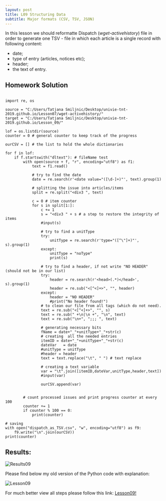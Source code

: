 ```yaml
---
layout: post
title: L09 Structuring Data
subtitle: Major formats (CSV, TSV, JSON)
---
```


In this lesson we should reformatte Dispatch (*wget-activehistory*) file in order
to generate one TSV - file in which each article is a single record with following content:
* date;
* type of entry (articles, notices etc);
* header;
* the text of entry.

 ## Homework Solution
 
```

import re, os

source = "C:/Users/Tatjana Smiljnic/Desktop/univie-tnt-2019.github.io/Lesson07/wget-activehistory/"
target = "C:/Users/Tatjana Smiljnic/Desktop/univie-tnt-2019.github.io/Lesson_09/"

lof = os.listdir(source)
counter = 0 # general counter to keep track of the progress

ourCSV = [] # the list to hold the whole dictionaries

for f in lof:
    if f.startswith("dltext"): # fileName test        
        with open(source + f, "r", encoding="utf8") as f1:
            text = f1.read()

            # try to find the date
            date = re.search(r'<date value="([\d-]+)"', text).group(1)

            # splitting the issue into articles/items
            split = re.split("<div3 ", text)

            c = 0 # item counter
            for s in split[1:]:
                c += 1
                s = "<div3 " + s # a step to restore the integrity of items
                #input(s)

                # try to find a unitType
                try:
                    unitType = re.search(r'type="([^\"]+)"', s).group(1)
                except:
                    unitType = "noType"
                    print(s)

                # try to find a header, if not write "NO HEADER"(should not be in our list)
                try:
                    header = re.search(r'<head>(.*)</head>', s).group(1)
                    header = re.sub("<[^<]+>", "", header)
                except:
                    header = "NO HEADER"
                    #print("No header found!")
                # to clean our file from all tags (which do not need).
                text = re.sub("<[^<]+>", "", s)
                text = re.sub(" +\n|\n +", "\n", text)
                text = re.sub("\n+", ";;; ", text)

                # generating necessary bits 
                fName = date+"_"+unitType+"_"+str(c)
                # creating  all the needed entries 
                itemID = date+"_"+unitType+"_"+str(c)
                dateVar   = date
                #unitType = unitType
                #header = header               
                text = text.replace("\t", " ") # text replace

                # creating a text variable
                var = "\t".join([itemID,dateVar,unitType,header,text])
                #input(var)

                ourCSV.append(var)


        # count processed issues and print progress counter at every 100        
        counter += 1
        if counter % 100 == 0:
            print(counter)

# saving
with open("dispatch_as_TSV.csv", "w", encoding="utf8") as f9:
    f9.write("\n".join(ourCSV))
print(counter)
````

## Results:

![Results09](/img/Results_2.png) 

Please find below my old version of the Python code with explanation:

![Lesson09](/img/finished11.png)

For much better view all steps please follow this link:
[Lesson09!](https://github.com/TatjanaSmiljanic/tatjanasmiljanic.github.io/blob/master/_data/Lesson09_final.py)

